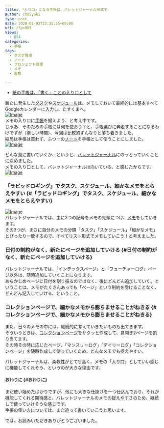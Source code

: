 ```yaml
---
title: 「入り口」となる手帳は、バレットジャーナル形式で
author: choiyaki
type: post
date: 2020-01-02T22:31:55+00:00
url: /?p=803
views:
  - 894
categories:
  - 手帳
tags:
  - タスク管理
  - ノート
  - プロジェクト管理
  - メモ
  - 着想

---
```

  * [紙の手帳は、「書く」ことの入り口として][1]

新たに発生した[タスク][2]や[スケジュール][3]は、メモしておいて最終的には基本すべてGoogleカレンダーに入力し、たすくまへ。  
[![Image][4]][5]  
メモの入り口に[手帳][6]を据えよう、と考え中です。  
じゃあ、そのための手帳には何を使おう？と、手帳選びに奔走することになるわけですが（楽しい時間）、今回は比較的すんなりと落ち着きました。  
結局は手帳は買わず、ふつーの[ノート][7]を手帳として使うことにしました。  
[![Image][8]][9]

どんな風に書いていくか、というと、[バレットジャーナル][10]にのっとっていくことに決めました。  
メモの入り口として、バレットジャーナルは向いている、と感じたからです。  
[![Image][11]][12]

### 「ラピッドロギング」でタスク、スケジュール、細かなメモをとらえやすい {#「ラピッドロギング」でタスク、スケジュール、細かなメモをとらえやすい}

[![Image][13]][14]  
バレットジャーナルでは、主に3つの記号をメモの先頭につけ、[メモ][15]をしていきます。  
その3つが、まさに自分のメモの分類「タスク」「スケジュール」「細かなメモ」とぴったり一致するので、すべてリスト形式でメモしていこう！と考えました。

### 日付の制約がなく、新たにページを追加していける {#日付の制約がなく、新たにページを追加していける}

バレットジャーナルでは、「インデックスページ」と「フューチャーログ」ページ以外は、随時追加していくことになります。  
あらかじめページに日付を割り振るのではなく、後にどんどん追加していく。ということは、メモがたくさんあっても「ページ」という制約を受けることなく、どんどん記入していける、ということ。

### コレクションページで、細かなメモから膨らませることがねきる {#コレクションページで、細かなメモから膨らませることがねきる}

また、日々のメモの中には、継続的に考えていきたいものも出てきます。  
そういうときは、[コレクションページ][16]をサクッと作成して、見開き2ページを割り当てます。  
その時その時に応じたページ、「マンスリーログ」「デイリーログ」「コレクションページ」を随時作成して使っていくため、どんなメモでも捉えやすい。

バレットジャーナルは、柔軟性がとても高く、メモの「入り口」としていい感じに機能してくれそう、というのが大きな理由です。

#### おわりに {#おわりに}

まだ使い始めたばかりですが、他にも大きな仕掛けを一つ仕込んでおり、それが機能してくれる期待感と、バレットジャーナルのメモの捉えやすさのため、継続して使っていけそうな感じです。  
手帳の使い方については、また追って書いていこうと思います。

では、お読みいただきありがとうございました。

 [1]: https://choiyaki.com/?p=799
 [2]: https://scrapbox.io/choiyaki-hondana/%E3%82%BF%E3%82%B9%E3%82%AF
 [3]: https://scrapbox.io/choiyaki-hondana/%E3%82%B9%E3%82%B1%E3%82%B8%E3%83%A5%E3%83%BC%E3%83%AB
 [4]: https://gyazo.com/2ae93306bf0c682f39bea724c7b27eac/thumb/1000
 [5]: https://gyazo.com/2ae93306bf0c682f39bea724c7b27eac
 [6]: https://scrapbox.io/choiyaki-hondana/%E6%89%8B%E5%B8%B3
 [7]: https://scrapbox.io/choiyaki-hondana/%E3%83%8E%E3%83%BC%E3%83%88
 [8]: https://gyazo.com/6ab030a07c5bc9edbabe524286b73156/thumb/1000
 [9]: https://gyazo.com/6ab030a07c5bc9edbabe524286b73156
 [10]: https://scrapbox.io/choiyaki-hondana/%E3%83%90%E3%83%AC%E3%83%83%E3%83%88%E3%82%B8%E3%83%A3%E3%83%BC%E3%83%8A%E3%83%AB
 [11]: https://gyazo.com/6179e33d58003ea49d58c8ff6fdb62bd/thumb/1000
 [12]: https://gyazo.com/6179e33d58003ea49d58c8ff6fdb62bd
 [13]: https://gyazo.com/c3de2f5ad0aaa2bc159f642b499c8714/thumb/1000
 [14]: https://gyazo.com/c3de2f5ad0aaa2bc159f642b499c8714
 [15]: https://scrapbox.io/choiyaki-hondana/%E3%83%A1%E3%83%A2
 [16]: https://scrapbox.io/choiyaki-hondana/%E3%82%B3%E3%83%AC%E3%82%AF%E3%82%B7%E3%83%A7%E3%83%B3%E3%83%9A%E3%83%BC%E3%82%B8